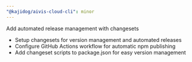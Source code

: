 ```yaml
---
"@kajidog/aivis-cloud-cli": minor
---
```


Add automated release management with changesets

- Setup changesets for version management and automated releases
- Configure GitHub Actions workflow for automatic npm publishing
- Add changeset scripts to package.json for easy version management